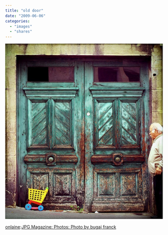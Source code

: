 ```yaml
---
title: "old door"
date: "2009-06-06"
categories: 
  - "images"
  - "shares"
---
```


![](images/HOKAT8uAwnsc7jthDsegr5Jao1_640.jpg)

[onlaine](http://onlaine.tumblr.com/post/111412594):[JPG Magazine: Photos: Photo by bugaj franck](http://jpgmag.com/photos/1057826)
